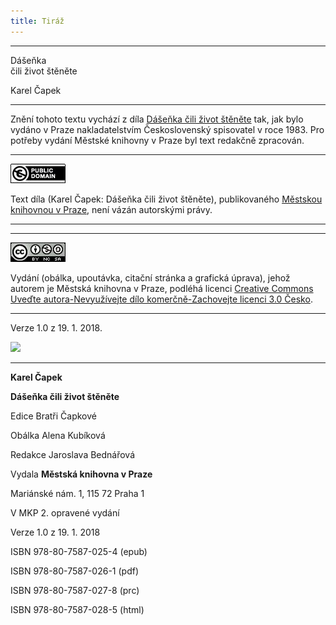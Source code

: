 ```yaml
---
title: Tiráž
---
```


***

Dášeňka  
čili život štěněte

Karel Čapek


***

Znění tohoto textu vychází z díla [Dášeňka čili život štěněte](https://search.mlp.cz/cz/titul/zahradnikuv-rok-mel-jsem-psa-a-kocku-kalendar/25198/) tak, jak bylo vydáno v Praze nakladatelstvím Československý spisovatel v roce 1983. Pro potřeby vydání Městské knihovny v Praze byl text redakčně zpracován.

* * *

[![](./resources/image001.jpg)](http://creativecommons.org/publicdomain/mark/1.0/deed.cs)

Text díla (Karel Čapek: Dášeňka čili život štěněte), publikovaného [Městskou knihovnou v Praze](https://www.mlp.cz/cz/), není vázán autorskými právy.

* * *

* * *

[![](./resources/image002.jpg)](http://creativecommons.org/licenses/by-nc-sa/3.0/cz/)

Vydání (obálka, upoutávka, citační stránka a grafická úprava), jehož autorem je Městská knihovna v Praze, podléhá licenci [Creative Commons Uveďte autora-Nevyužívejte dílo komerčně-Zachovejte licenci 3.0 Česko](https://creativecommons.org/licenses/by-nc-sa/3.0/cz/).

* * *

Verze 1.0 z 19. 1. 2018.

![](../Images/image003.png)


***

**Karel Čapek**

**Dášeňka čili život štěněte**

Edice Bratři Čapkové

Obálka Alena Kubíková

Redakce Jaroslava Bednářová

Vydala **Městská knihovna v Praze**

Mariánské nám. 1, 115 72 Praha 1

V MKP 2. opravené vydání

Verze 1.0 z 19. 1. 2018

ISBN 978-80-7587-025-4 (epub)

ISBN 978-80-7587-026-1 (pdf)

ISBN 978-80-7587-027-8 (prc)

ISBN 978-80-7587-028-5 (html)
